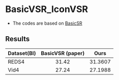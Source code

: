# BasicVSR_IconVSR
- The codes are based on [BasicSR](https://github.com/xinntao/BasicSR)

## Results
| Dataset(BI) | BasicVSR (paper) | Ours |
| :----- | :-----: | :-----: | 
| REDS4 | 31.42 | 31.3607 |
| Vid4 | 27.24 |27.1988|
